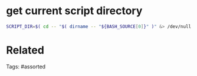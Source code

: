 # get current script directory
```bash
SCRIPT_DIR=$( cd -- "$( dirname -- "${BASH_SOURCE[0]}" )" &> /dev/null && pwd )
```

# Related

Tags:
    #assorted
